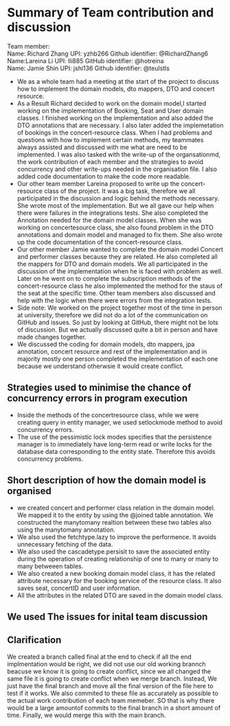 # Summary of Team contribution and discussion
Team member:  
Name: Richard Zhang UPI: yzhb266 Github identifier: @RichardZhang6   
Name:Lareina Li UPI: lli885 GitHub identifier: @hotreina  
Name: Jamie Shin UPI: jshi136 Github identifier: @teulstls  
* We as a whole team had a meeting at the start of the project to discuss how to implement the domain models, dto mappers, DTO and concert resource.   
* As a Result
Richard decided to work on the domain model,I started working on the implementation of Booking, Seat and User domain classes. I finished working on the implementation and also added the DTO annotations that are necessary. I also later added the implemetation of bookings in the concert-resource class. When I had problems and questions with how to implement certain methods, my teammates always assisted and discussed with me what are need to be implemented. I was also tasked with the write-up of the organsationmd, the work contribution of each member and the strategies to avoid concurrency and other write-ups needed in the organisation file. I also added code documentation to make the code more readable.  
* Our other team member Lareina proposed to write up the concert-resource class of the project. It was a big task, therefore we all participated in the discussion and logic behind the methods necessary. She wrote most of the implementation. But we all gave our help when there were failures in the integrations tests. She also completed the Annotation needed for the domain model classes. When she was working on concertesource class, she also found problem in the DTO annotations and domain model and managed to fix them. She also wrote up the code documentation of the concert-resource class. 
* Our other member Jamie wanted to complete the domain model Concert and performer  classes because they are related. He also completed all the mappers for DTO and domain models. We all participated in the discussion of the implementation when he is faced with problem as well. Later on he went on to complete the subscription methods of the concert-resource class he also implemented the method for the staus of the seat at the specific time. Other team members also discussed and help with the logic when there were errors from the integration tests.  
* Side note: We worked on the project together most of the time in person at university, therefore we did not do a lot of the communication on GitHub and issues. So just by looking at GitHub, there might not be lots of discussion. But we actually discussed quite a bit in person and have made changes together.  
* We discussed the coding for domain models, dto mappers, jpa annotation, concert resource and rest of the implementation and in majority mostly one person completed the implementation of each one because we understand otherwsie it would create conflict.  
  
## Strategies used to minimise the chance of concurrency errors in program execution  
* Inside the methods of the concertresource class, while we were creating query in entity manager, we used setlockmode method to avoid concurrency errors.  
*  The use of the pessimistic lock modes specifies that the persistence manager is to immediately have long-term read or write locks for the database data corresponding to the entity state. Therefore this avoids concurrency problems.  

## Short description of how the domain model is organised  
* we created concert and performer class relation in the domain model. We mapped it to the entity by using the @joined table annotation. We constructed the manytomany realtion between these two tables also using the manytomany annotation.  
* We also used the fetchtype.lazy to improve the performence. It avoids unnecessary fetching of the data.  
* We also used the cascadetype.persisit to save the associated entity during the operation of creating relationship of one to many or many to many betweeen tables.  
* We also created a new booking domain model class, it has the related attribute necessary for the booking service of the resource class. It also saves seat, concertID and user information.  
* All the attributes in the related DTO are saved in the domain model class.  
  
## We used The issues for inital team discussion  
## Clarification   
We created a branch called final at the end to check if all the end implmentation would be right, we did not use our old working brannch beacuse we know it is going to create conflict, since we all changed the same file it is going to create conflict when we merge branch. Instead, We just have the final branch and move all the final version of the file here to test if it works. We also commited to these file as accurately as possible to the actual work contribution of each team memeber. SO that is why there would be a large amountof commits to the final branch in a short amount of time. Finally, we would merge this with the main branch.  

